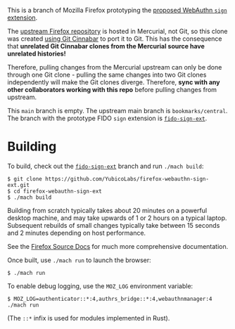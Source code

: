 This is a branch of Mozilla Firefox prototyping the [proposed WebAuthn `sign` extension](https://github.com/w3c/webauthn/pull/2078).

The [upstream Firefox repository](https://hg.mozilla.org/mozilla-central) is hosted in Mercurial,
not Git, so this clone was created
[using Git Cinnabar](https://firefox-source-docs.mozilla.org/setup/linux_build.html#bootstrap-a-copy-of-the-firefox-source-code)
to port it to Git.
This has the consequence that **unrelated Git Cinnabar clones from the Mercurial source have unrelated histories!**

Therefore, pulling changes from the Mercurial upstream can only be done through one Git clone -
pulling the same changes into two Git clones independently will make the Git clones diverge.
Therefore, **sync with any other collaborators working with this repo** before pulling changes from upstream.

This `main` branch is empty. The upstream main branch is `bookmarks/central`.
The branch with the prototype FIDO `sign` extension is [`fido-sign-ext`](https://github.com/YubicoLabs/firefox-webauthn-sign-ext/tree/fido-sign-ext).


# Building

To build, check out the [`fido-sign-ext`](https://github.com/YubicoLabs/firefox-webauthn-sign-ext/tree/fido-sign-ext) branch
and run `./mach build`:

```
$ git clone https://github.com/YubicoLabs/firefox-webauthn-sign-ext.git
$ cd firefox-webauthn-sign-ext
$ ./mach build
```

Building from scratch typically takes about 20 minutes on a powerful desktop machine,
and may take upwards of 1 or 2 hours on a typical laptop.
Subsequent rebuilds of small changes typically take between 15 seconds and 2 minutes depending on host performance.

See the [Firefox Source Docs](https://firefox-source-docs.mozilla.org/setup/index.html)
for much more comprehensive documentation.

Once built, use `./mach run` to launch the browser:

```
$ ./mach run
```

To enable debug logging, use the `MOZ_LOG` environment variable:

```
$ MOZ_LOG=authenticator::*:4,authrs_bridge::*:4,webauthnmanager:4 ./mach run
```

(The `::*` infix is used for modules implemented in Rust).
